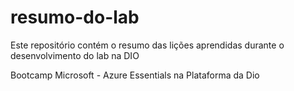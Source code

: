 # resumo-do-lab
Este repositório contém o resumo das lições aprendidas durante o desenvolvimento do lab na DIO

Bootcamp Microsoft - Azure Essentials na Plataforma da Dio
